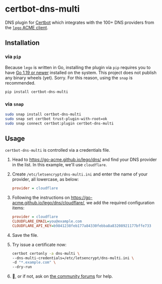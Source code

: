 # certbot-dns-multi

DNS plugin for [Certbot](https://certbot.eff.org/) which integrates with the 100+ DNS providers from the [`lego` ACME client](https://github.com/go-acme/lego/).


## Installation

### via `pip`

Because `lego` is written in Go, installing the plugin via `pip` requires you to have [Go 1.19 or newer](https://go.dev/dl) installed on the system. This project does not publish any binary wheels (yet). Sorry. For this reason, using the `snap` is recommended.

```bash
pip install certbot-dns-multi
```

### via `snap`

```bash
sudo snap install certbot-dns-multi
sudo snap set certbot trust-plugin-with-root=ok
sudo snap connect certbot:plugin certbot-dns-multi
```

## Usage

`certbot-dns-multi` is controlled via a credentials file.

1. Head to https://go-acme.github.io/lego/dns/ and find your DNS provider in the list.
In this example, we'll use `cloudflare`.
2. Create `/etc/letsencrypt/dns-multi.ini` and enter the name of your provider, all lowercase, as below:

    ```ini
    provider = cloudflare
    ```

3. Following the instructions on https://go-acme.github.io/lego/dns/cloudflare/, we add the required configuration items:

    ```ini
    provider = cloudflare
    CLOUDFLARE_EMAIL=you@example.com
    CLOUDFLARE_API_KEY=b9841238feb177a84330febba8a83208921177bffe733
    ```

4. Save the file.

5. Try issue a certificate now:

    ```bash
    certbot certonly -a dns-multi \
    --dns-multi-credentials=/etc/letsencrypt/dns-multi.ini \
    -d "*.example.com" \
    --dry-run
    ```

6. 🥳, or if not, ask on [the community forums](https://community.letsencrypt.org/) for help.
